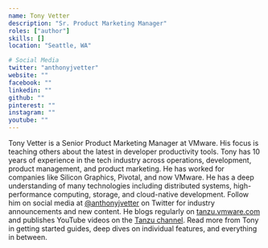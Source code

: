 ```yaml
---
name: Tony Vetter
description: "Sr. Product Marketing Manager"
roles: ["author"]
skills: []
location: "Seattle, WA"

# Social Media 
twitter: "anthonyjvetter"
website: ""
facebook: ""
linkedin: ""
github: ""
pinterest: ""
instagram: ""
youtube: ""
---
```


Tony Vetter is a Senior Product Marketing Manager at VMware. His focus is teaching others about the latest in developer productivity tools. Tony has 10 years of experience in the tech industry across operations, development, product management, and product marketing. He has worked for companies like Silicon Graphics, Pivotal, and now VMware. He has a deep understanding of many technologies including distributed systems, high-performance computing, storage, and cloud-native development. Follow him on social media at [@anthonyjvetter](https://twitter.com/anthonyjvetter) on Twitter for industry announcements and new content. He blogs regularly on [tanzu.vmware.com](https://tanzu.vmware.com) and publishes YouTube videos on the [Tanzu channel](https://youtube.com/VMwareTanzu). Read more from Tony in getting started guides, deep dives on individual features, and everything in between.